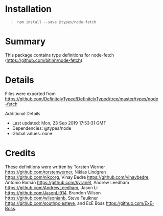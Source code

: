 # Installation
> `npm install --save @types/node-fetch`

# Summary
This package contains type definitions for node-fetch (https://github.com/bitinn/node-fetch).

# Details
Files were exported from https://github.com/DefinitelyTyped/DefinitelyTyped/tree/master/types/node-fetch

Additional Details
 * Last updated: Mon, 23 Sep 2019 17:53:31 GMT
 * Dependencies: @types/node
 * Global values: none

# Credits
These definitions were written by Torsten Werner <https://github.com/torstenwerner>, Niklas Lindgren <https://github.com/nikcorg>, Vinay Bedre <https://github.com/vinaybedre>, Antonio Román <https://github.com/kyranet>, Andrew Leedham <https://github.com/AndrewLeedham>, Jason Li <https://github.com/JasonLi914>, Brandon Wilson <https://github.com/wilsonianb>, Steve Faulkner <https://github.com/southpolesteve>, and ExE Boss <https://github.com/ExE-Boss>.
